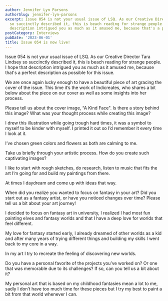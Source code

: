```yaml
---
author: Jennifer Lyn Parsons
authorSlug: jennifer-lyn-parsons
excerpt: Issue 054 is not your usual issue of LSQ. As our Creative Director Tara Lindsey
  so succinctly described it, this is beach reading for strange people. I hope that
  description intrigued you as much as it amused me, because that's a perfect...
postCategory: Interviews
pubDate: '2023-06-01'
title: Issue 054 is now live!
---
```

Issue 054 is not your usual issue of LSQ. As our Creative Director Tara Lindsey so succinctly described it, this is beach reading for strange people. I hope that description intrigued you as much as it amused me, because that's a perfect description as possible for this issue.

We are once again lucky enough to have a beautiful piece of art gracing the cover of the issue. This time it’s the work of Indicreates, who shares a bit below about the piece on our cover as well as some insights into her process.

Please tell us about the cover image, “A Kind Face". Is there a story behind this image? What was your thought process while creating this image?

I drew this illustration while going trough hard times, it was a symbol to myself to be kinder with myself. I printed it out so I’d remember it every time I look at it.

I’ve chosen green colors and flowers as both are calming to me.

Take us briefly through your artistic process. How do you create such captivating images?

I like to start with rough sketches, do research, listen to music that fits the art I’m going for and build my paintings from there.

At times I daydream and come up with ideas that way.

When did you realize you wanted to focus on fantasy in your art? Did you start out as a fantasy artist, or have you noticed changes over time? Please tell us a bit about your art journey!

I decided to focus on fantasy art in university, I realized I had most fun painting elves and fantasy worlds and that I have a deep love for worlds that feel different.

My love for fantasy started early, I already dreamed of other worlds as a kid and after many years of trying different things and building my skills I went back to my core in a way.

In my art I try to recreate the feeling of discovering new worlds.

Do you have a personal favorite of the projects you’ve worked on? Or one that was memorable due to its challenges? If so, can you tell us a bit about it?

My personal art that is based on my childhood fantasies mean a lot to me, sadly I don’t have too much time for these pieces but I try my best to paint a bit from that world whenever I can.